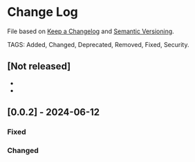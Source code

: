 # Change Log

File based on [Keep a Changelog](http://keepachangelog.com/) and [Semantic Versioning](http://semver.org/).

TAGS: Added, Changed, Deprecated, Removed, Fixed, Security.


## [Not released]
- 
- 



## [0.0.2] - 2024-06-12
### Fixed

### Changed